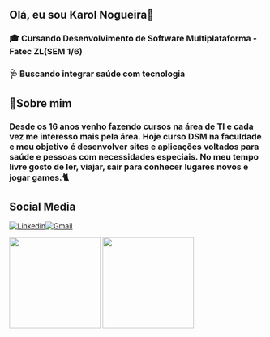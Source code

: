 ## Olá, eu sou Karol Nogueira👋

### 🎓 Cursando Desenvolvimento de Software Multiplataforma - Fatec ZL(SEM 1/6)
### 🩺 Buscando integrar saúde com tecnologia


## 💭Sobre mim

### Desde os 16 anos venho fazendo cursos na área de TI e cada vez me interesso mais pela área. Hoje curso DSM na faculdade e meu objetivo é desenvolver sites e aplicações voltados para saúde e pessoas com necessidades especiais. No meu tempo livre gosto de ler, viajar, sair para conhecer lugares novos e jogar games.🐈


## Social Media
[![Linkedin](https://img.shields.io/badge/LinkedIn-0077B5?style=for-the-badge&logo=linkedin&logoColor=white
)](https://www.linkedin.com/in/karol-nogueira-rodrigues-lima-742b66205/)[![Gmail](https://img.shields.io/badge/Gmail-D14836?style=for-the-badge&logo=gmail&logoColor=white)](https://mail.google.com/mail/u/1/#inbox?compose=DmwnWtDpJsMxDBVxkTnWghSDZtdvCHSjkHqLvzSZgjmVmqzrRMgzSWJRWJCLqjbMMhftXzTdqmdV)

<div>
<img height="180cm" src="https://github-readme-stats.vercel.app/api?username=Twilighttsky&show_icons=true&theme=dracula">
<img height="180cm" src="https://github-readme-stats.vercel.app/api/top-langs/?username=Twilighttsky&layout=compact">
</div>






<!--
**Twilighttsky/Twilighttsky** is a ✨ _special_ ✨ repository because its `README.md` (this file) appears on your GitHub profile.


Here are some ideas to get you started:

- 🔭 I’m currently working on ...
- 🌱 I’m currently learning ...
- 👯 I’m looking to collaborate on ...
- 🤔 I’m looking for help with ...
- 💬 Ask me about ...
- 📫 How to reach me: ...
- 😄 Pronouns: ...
- ⚡ Fun fact: ...
-->

